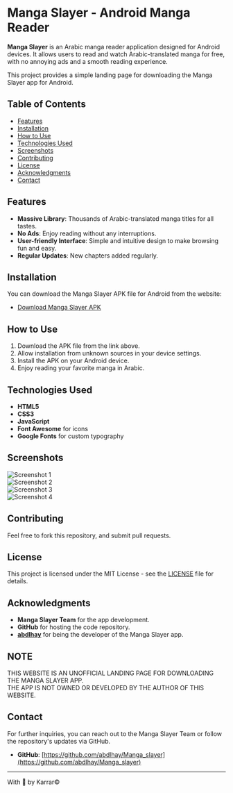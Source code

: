 # Manga Slayer - Android Manga Reader  

**Manga Slayer** is an Arabic manga reader application designed for Android devices. It allows users to read and watch Arabic-translated manga for free, with no annoying ads and a smooth reading experience.  

This project provides a simple landing page for downloading the Manga Slayer app for Android.  

## Table of Contents  
- [Features](#features)  
- [Installation](#installation)  
- [How to Use](#how-to-use)  
- [Technologies Used](#technologies-used)  
- [Screenshots](#screenshots)  
- [Contributing](#contributing)  
- [License](#license)  
- [Acknowledgments](#acknowledgments)  
- [Contact](#contact)  

## Features  

- **Massive Library**: Thousands of Arabic-translated manga titles for all tastes.  
- **No Ads**: Enjoy reading without any interruptions.  
- **User-friendly Interface**: Simple and intuitive design to make browsing fun and easy.  
- **Regular Updates**: New chapters added regularly.  

## Installation  

You can download the Manga Slayer APK file for Android from the website:  

- [Download Manga Slayer APK](https://animeslayer.rf.gd)  

## How to Use  

1. Download the APK file from the link above.  
2. Allow installation from unknown sources in your device settings.  
3. Install the APK on your Android device.  
4. Enjoy reading your favorite manga in Arabic.  

## Technologies Used  

- **HTML5**  
- **CSS3**  
- **JavaScript**  
- **Font Awesome** for icons  
- **Google Fonts** for custom typography  

## Screenshots  

![Screenshot 1](assets/images/image_1.webp)  
![Screenshot 2](assets/images/image_2.webp)  
![Screenshot 3](assets/images/image_3.webp)  
![Screenshot 4](assets/images/image_4.webp)  

## Contributing  

Feel free to fork this repository, and submit pull requests.  

## License  

This project is licensed under the MIT License - see the [LICENSE](LICENSE) file for details.  

## Acknowledgments  

- **Manga Slayer Team** for the app development.  
- **GitHub** for hosting the code repository.  
- **[abdlhay](https://github.com/abdlhay)** for being the developer of the Manga Slayer app.  

## NOTE  

THIS WEBSITE IS AN UNOFFICIAL LANDING PAGE FOR DOWNLOADING THE MANGA SLAYER APP.  
THE APP IS NOT OWNED OR DEVELOPED BY THE AUTHOR OF THIS WEBSITE.  

## Contact  

For further inquiries, you can reach out to the Manga Slayer Team or follow the repository's updates via GitHub.  

- **GitHub**: [https://github.com/abdlhay/Manga_slayer](https://github.com/abdlhay/Manga_slayer)  

---  

With 💙 by Karrar©
